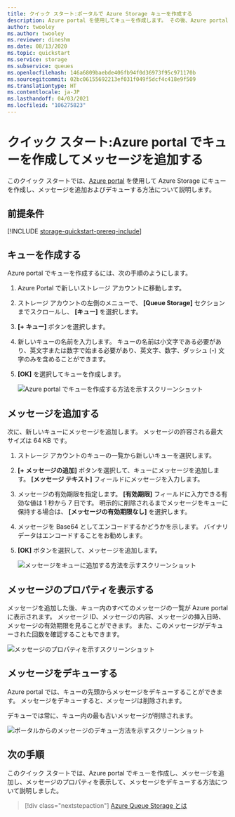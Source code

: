 ```yaml
---
title: クイック スタート:ポータルで Azure Storage キューを作成する
description: Azure portal を使用してキューを作成します。 その後、Azure portal を使用して、メッセージを追加し、メッセージのプロパティを表示し、メッセージをデキューします。
author: twooley
ms.author: twooley
ms.reviewer: dineshm
ms.date: 08/13/2020
ms.topic: quickstart
ms.service: storage
ms.subservice: queues
ms.openlocfilehash: 146a6809baebde406fb94f0d36973f95c971170b
ms.sourcegitcommit: 02bc06155692213ef031f049f5dcf4c418e9f509
ms.translationtype: HT
ms.contentlocale: ja-JP
ms.lasthandoff: 04/03/2021
ms.locfileid: "106275823"
---
```

# <a name="quickstart-create-a-queue-and-add-a-message-with-the-azure-portal"></a>クイック スタート:Azure portal でキューを作成してメッセージを追加する

このクイック スタートでは、[Azure portal](https://portal.azure.com/) を使用して Azure Storage にキューを作成し、メッセージを追加およびデキューする方法について説明します。

## <a name="prerequisites"></a>前提条件

[!INCLUDE [storage-quickstart-prereq-include](../../../includes/storage-quickstart-prereq-include.md)]

## <a name="create-a-queue"></a>キューを作成する

Azure portal でキューを作成するには、次の手順のようにします。

1. Azure Portal で新しいストレージ アカウントに移動します。
2. ストレージ アカウントの左側のメニューで、 **[Queue Storage]** セクションまでスクロールし、 **[キュー]** を選択します。
3. **[+ キュー]** ボタンを選択します。
4. 新しいキューの名前を入力します。 キューの名前は小文字である必要があり、英文字または数字で始まる必要があり、英文字、数字、ダッシュ (-) 文字のみを含めることができます。
6. **[OK]** を選択してキューを作成します。

    ![Azure portal でキューを作成する方法を示すスクリーンショット](media/storage-quickstart-queues-portal/create-queue.png)

## <a name="add-a-message"></a>メッセージを追加する

次に、新しいキューにメッセージを追加します。 メッセージの許容される最大サイズは 64 KB です。

1. ストレージ アカウントのキューの一覧から新しいキューを選択します。
1. **[+ メッセージの追加]** ボタンを選択して、キューにメッセージを追加します。 **[メッセージ テキスト]** フィールドにメッセージを入力します。
1. メッセージの有効期限を指定します。 **[有効期限]** フィールドに入力できる有効な値は 1 秒から 7 日です。 明示的に削除されるまでメッセージをキューに保持する場合は、 **[メッセージの有効期限なし]** を選択します。
1. メッセージを Base64 としてエンコードするかどうかを示します。 バイナリ データはエンコードすることをお勧めします。
1. **[OK]** ボタンを選択して、メッセージを追加します。

    ![メッセージをキューに追加する方法を示すスクリーンショット](media/storage-quickstart-queues-portal/add-message.png)

## <a name="view-message-properties"></a>メッセージのプロパティを表示する

メッセージを追加した後、キュー内のすべてのメッセージの一覧が Azure portal に表示されます。 メッセージ ID、メッセージの内容、メッセージの挿入日時、メッセージの有効期限を見ることができます。 また、このメッセージがデキューされた回数を確認することもできます。

![メッセージのプロパティを示すスクリーンショット](media/storage-quickstart-queues-portal/view-message-properties.png)

## <a name="dequeue-a-message"></a>メッセージをデキューする

Azure portal では、キューの先頭からメッセージをデキューすることができます。 メッセージをデキューすると、メッセージは削除されます。

デキューでは常に、キュー内の最も古いメッセージが削除されます。

![ポータルからのメッセージのデキュー方法を示すスクリーンショット](media/storage-quickstart-queues-portal/dequeue-message.png)

## <a name="next-steps"></a>次の手順

このクイック スタートでは、Azure portal でキューを作成し、メッセージを追加し、メッセージのプロパティを表示して、メッセージをデキューする方法について説明しました。

> [!div class="nextstepaction"]
> [Azure Queue Storage とは](storage-queues-introduction.md)
